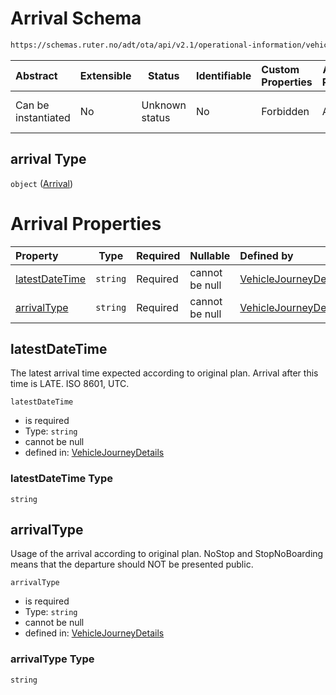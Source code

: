 # Arrival Schema

```txt
https://schemas.ruter.no/adt/ota/api/v2.1/operational-information/vehicle-journey-details.json#/definitions/arrival
```




| Abstract            | Extensible | Status         | Identifiable | Custom Properties | Additional Properties | Access Restrictions | Defined In                                                                                                                 |
| :------------------ | ---------- | -------------- | ------------ | :---------------- | --------------------- | ------------------- | -------------------------------------------------------------------------------------------------------------------------- |
| Can be instantiated | No         | Unknown status | No           | Forbidden         | Allowed               | none                | [vehicle-journey-details.json\*](../../schema/operational-information/vehicle-journey-details.json "open original schema") |

## arrival Type

`object` ([Arrival](vehicle-journey-details-definitions-arrival.md))

# Arrival Properties

| Property                          | Type     | Required | Nullable       | Defined by                                                                                                                                                                                                                                             |
| :-------------------------------- | -------- | -------- | -------------- | :----------------------------------------------------------------------------------------------------------------------------------------------------------------------------------------------------------------------------------------------------- |
| [latestDateTime](#latestdatetime) | `string` | Required | cannot be null | [VehicleJourneyDetails](vehicle-journey-details-definitions-arrival-properties-latestdatetime.md "https&#x3A;//schemas.ruter.no/adt/ota/api/v2.1/operational-information/vehicle-journey-details.json#/definitions/arrival/properties/latestDateTime") |
| [arrivalType](#arrivaltype)       | `string` | Required | cannot be null | [VehicleJourneyDetails](vehicle-journey-details-definitions-arrival-properties-arrivaltype.md "https&#x3A;//schemas.ruter.no/adt/ota/api/v2.1/operational-information/vehicle-journey-details.json#/definitions/arrival/properties/arrivalType")       |

## latestDateTime

The latest arrival time expected according to original plan. Arrival after this time is LATE. ISO 8601, UTC.


`latestDateTime`

-   is required
-   Type: `string`
-   cannot be null
-   defined in: [VehicleJourneyDetails](vehicle-journey-details-definitions-arrival-properties-latestdatetime.md "https&#x3A;//schemas.ruter.no/adt/ota/api/v2.1/operational-information/vehicle-journey-details.json#/definitions/arrival/properties/latestDateTime")

### latestDateTime Type

`string`

## arrivalType

Usage of the arrival according to original plan. NoStop and StopNoBoarding means that the departure should NOT be presented public.


`arrivalType`

-   is required
-   Type: `string`
-   cannot be null
-   defined in: [VehicleJourneyDetails](vehicle-journey-details-definitions-arrival-properties-arrivaltype.md "https&#x3A;//schemas.ruter.no/adt/ota/api/v2.1/operational-information/vehicle-journey-details.json#/definitions/arrival/properties/arrivalType")

### arrivalType Type

`string`
